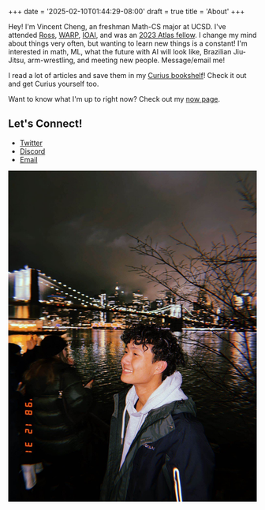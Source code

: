 +++
date = '2025-02-10T01:44:29-08:00'
draft = true
title = 'About'
+++

Hey! I'm Vincent Cheng, an freshman Math-CS major at UCSD. I've attended [Ross](https://rossprogram.org/), [WARP](warp.camp), [IOAI](https://ioai-official.org/), and was an [2023 Atlas fellow](https://www.atlasfellowship.org/).
I change my mind about things very often, but wanting to learn new things is a constant! I'm interested in math, ML, what the future with AI will look like, Brazilian Jiu-Jitsu, arm-wrestling, and meeting new people. Message/email me!


I read a lot of articles and save them in my [Curius bookshelf](https://curius.app/vincent-cheng)! Check it out and get Curius yourself too.


Want to know what I'm up to right now? Check out my [now page](https://vncntt.github.io/now/).

## Let's Connect!
- [Twitter](https://twitter.com/vvvincent_c)
- [Discord](https://discord.com/users/vvvincent)
- [Email](mailto:vincentcheng236@gmail.com)

![alt text](/photo_new.jpg)



